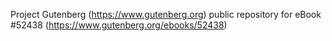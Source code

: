 Project Gutenberg (https://www.gutenberg.org) public repository for
eBook #52438 (https://www.gutenberg.org/ebooks/52438)
